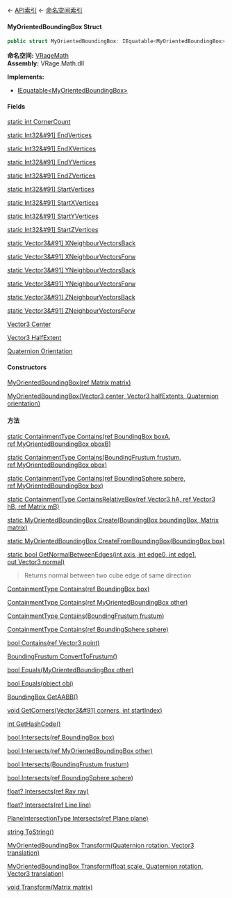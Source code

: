 ← [API索引](Api-Index) ← [命名空间索引](Namespace-Index)

#### MyOrientedBoundingBox Struct

```csharp
public struct MyOrientedBoundingBox: IEquatable<MyOrientedBoundingBox>
```

**命名空间:** [VRageMath](VRageMath)  
**Assembly:** VRage.Math.dll

**Implements:**  
* [IEquatable&lt;MyOrientedBoundingBox&gt;](https://docs.microsoft.com/en-us/dotnet/api/System.IEquatable-1?view=netframework-4.6)

#### Fields

[static int CornerCount](VRageMath.MyOrientedBoundingBox.CornerCount)

> 

[static Int32&#91&#93; EndVertices](VRageMath.MyOrientedBoundingBox.EndVertices)

> 

[static Int32&#91&#93; EndXVertices](VRageMath.MyOrientedBoundingBox.EndXVertices)

> 

[static Int32&#91&#93; EndYVertices](VRageMath.MyOrientedBoundingBox.EndYVertices)

> 

[static Int32&#91&#93; EndZVertices](VRageMath.MyOrientedBoundingBox.EndZVertices)

> 

[static Int32&#91&#93; StartVertices](VRageMath.MyOrientedBoundingBox.StartVertices)

> 

[static Int32&#91&#93; StartXVertices](VRageMath.MyOrientedBoundingBox.StartXVertices)

> 

[static Int32&#91&#93; StartYVertices](VRageMath.MyOrientedBoundingBox.StartYVertices)

> 

[static Int32&#91&#93; StartZVertices](VRageMath.MyOrientedBoundingBox.StartZVertices)

> 

[static Vector3&#91&#93; XNeighbourVectorsBack](VRageMath.MyOrientedBoundingBox.XNeighbourVectorsBack)

> 

[static Vector3&#91&#93; XNeighbourVectorsForw](VRageMath.MyOrientedBoundingBox.XNeighbourVectorsForw)

> 

[static Vector3&#91&#93; YNeighbourVectorsBack](VRageMath.MyOrientedBoundingBox.YNeighbourVectorsBack)

> 

[static Vector3&#91&#93; YNeighbourVectorsForw](VRageMath.MyOrientedBoundingBox.YNeighbourVectorsForw)

> 

[static Vector3&#91&#93; ZNeighbourVectorsBack](VRageMath.MyOrientedBoundingBox.ZNeighbourVectorsBack)

> 

[static Vector3&#91&#93; ZNeighbourVectorsForw](VRageMath.MyOrientedBoundingBox.ZNeighbourVectorsForw)

> 

[Vector3 Center](VRageMath.MyOrientedBoundingBox.Center)

> 

[Vector3 HalfExtent](VRageMath.MyOrientedBoundingBox.HalfExtent)

> 

[Quaternion Orientation](VRageMath.MyOrientedBoundingBox.Orientation)

> 

#### Constructors

[MyOrientedBoundingBox(ref Matrix matrix)](VRageMath.MyOrientedBoundingBox..ctor)

> 

[MyOrientedBoundingBox(Vector3 center, Vector3 halfExtents, Quaternion orientation)](VRageMath.MyOrientedBoundingBox..ctor)

> 

#### 方法

[static ContainmentType Contains(ref BoundingBox boxA, ref MyOrientedBoundingBox oboxB)](VRageMath.MyOrientedBoundingBox.Contains)

> 

[static ContainmentType Contains(BoundingFrustum frustum, ref MyOrientedBoundingBox obox)](VRageMath.MyOrientedBoundingBox.Contains)

> 

[static ContainmentType Contains(ref BoundingSphere sphere, ref MyOrientedBoundingBox box)](VRageMath.MyOrientedBoundingBox.Contains)

> 

[static ContainmentType ContainsRelativeBox(ref Vector3 hA, ref Vector3 hB, ref Matrix mB)](VRageMath.MyOrientedBoundingBox.ContainsRelativeBox)

> 

[static MyOrientedBoundingBox Create(BoundingBox boundingBox, Matrix matrix)](VRageMath.MyOrientedBoundingBox.Create)

> 

[static MyOrientedBoundingBox CreateFromBoundingBox(BoundingBox box)](VRageMath.MyOrientedBoundingBox.CreateFromBoundingBox)

> 

[static bool GetNormalBetweenEdges(int axis, int edge0, int edge1, out Vector3 normal)](VRageMath.MyOrientedBoundingBox.GetNormalBetweenEdges)

> Returns normal between two cube edge of same direction

[ContainmentType Contains(ref BoundingBox box)](VRageMath.MyOrientedBoundingBox.Contains)

> 

[ContainmentType Contains(ref MyOrientedBoundingBox other)](VRageMath.MyOrientedBoundingBox.Contains)

> 

[ContainmentType Contains(BoundingFrustum frustum)](VRageMath.MyOrientedBoundingBox.Contains)

> 

[ContainmentType Contains(ref BoundingSphere sphere)](VRageMath.MyOrientedBoundingBox.Contains)

> 

[bool Contains(ref Vector3 point)](VRageMath.MyOrientedBoundingBox.Contains)

> 

[BoundingFrustum ConvertToFrustum()](VRageMath.MyOrientedBoundingBox.ConvertToFrustum)

> 

[bool Equals(MyOrientedBoundingBox other)](VRageMath.MyOrientedBoundingBox.Equals)

> 

[bool Equals(object obj)](VRageMath.MyOrientedBoundingBox.Equals)

> 

[BoundingBox GetAABB()](VRageMath.MyOrientedBoundingBox.GetAABB)

> 

[void GetCorners(Vector3&#91&#93; corners, int startIndex)](VRageMath.MyOrientedBoundingBox.GetCorners)

> 

[int GetHashCode()](VRageMath.MyOrientedBoundingBox.GetHashCode)

> 

[bool Intersects(ref BoundingBox box)](VRageMath.MyOrientedBoundingBox.Intersects)

> 

[bool Intersects(ref MyOrientedBoundingBox other)](VRageMath.MyOrientedBoundingBox.Intersects)

> 

[bool Intersects(BoundingFrustum frustum)](VRageMath.MyOrientedBoundingBox.Intersects)

> 

[bool Intersects(ref BoundingSphere sphere)](VRageMath.MyOrientedBoundingBox.Intersects)

> 

[float? Intersects(ref Ray ray)](VRageMath.MyOrientedBoundingBox.Intersects)

> 

[float? Intersects(ref Line line)](VRageMath.MyOrientedBoundingBox.Intersects)

> 

[PlaneIntersectionType Intersects(ref Plane plane)](VRageMath.MyOrientedBoundingBox.Intersects)

> 

[string ToString()](VRageMath.MyOrientedBoundingBox.ToString)

> 

[MyOrientedBoundingBox Transform(Quaternion rotation, Vector3 translation)](VRageMath.MyOrientedBoundingBox.Transform)

> 

[MyOrientedBoundingBox Transform(float scale, Quaternion rotation, Vector3 translation)](VRageMath.MyOrientedBoundingBox.Transform)

> 

[void Transform(Matrix matrix)](VRageMath.MyOrientedBoundingBox.Transform)

> 

